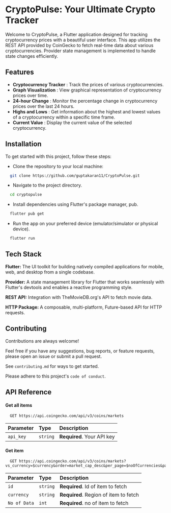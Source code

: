 
# CryptoPulse: Your Ultimate Crypto Tracker

Welcome to CryptoPulse, a Flutter application designed for tracking cryptocurrency prices with a beautiful user interface. This app utilizes the REST API provided by CoinGecko to fetch real-time data about various cryptocurrencies. Provider state management is implemented to handle state changes efficiently.


## Features

- **Cryptocurrency Tracker** : Track the prices of various cryptocurrencies.
- **Graph Visualization** : View graphical representation of cryptocurrency prices over time.
- **24-hour Change** : Monitor the percentage change in cryptocurrency prices over the last 24 hours.
- **Highs and Lows** : Get information about the highest and lowest values of a cryptocurrency within a specific time frame.
- **Current Value** : Display the current value of the selected cryptocurrency.



## Installation
To get started with this project, follow these steps:

- Clone the repository to your local machine:

```bash
  git clone https://github.com/guptakaran11/CryptoPulse.git
```
- Navigate to the project directory.

```bash
  cd cryptopulse
```
- Install dependencies using Flutter's package manager, pub.

```bash
  flutter pub get
```

- Run the app on your preferred device (emulator/simulator or physical device).

```bash
  flutter run
```


## Tech Stack

**Flutter:** The UI toolkit for building natively compiled applications for mobile, web, and desktop from a single codebase.

**Provider:**  A state management library for Flutter that works seamlessly with Flutter's devtools and enables a reactive programming style.

**REST API:**  Integration with TheMovieDB.org's API to fetch movie data.

**HTTP Package:**  A composable, multi-platform, Future-based API for HTTP requests.


## Contributing

Contributions are always welcome!

Feel free if you have any suggestions, bug reports, or feature requests, please open an issue or submit a pull request.

See `contributing.md` for ways to get started.

Please adhere to this project's `code of conduct`.


## API Reference

#### Get all items

```http
  GET https://api.coingecko.com/api/v3/coins/markets
```

| Parameter | Type     | Description                |
| :-------- | :------- | :------------------------- |
| `api_key` | `string` | **Required**. Your API key |

#### Get item

```http
  GET https://api.coingecko.com/api/v3/coins/markets?vs_currency=$currency&order=market_cap_desc&per_page=$noOfCurrencies&page=1&sparkline=false&locale=en&x_cg_demo_api_key=$apiKey
```

| Parameter | Type     | Description                       |
| :-------- | :------- | :-------------------------------- |
| `id`      | `string` | **Required**. Id of item to fetch
| `currency`| `string` | **Required**. Region of item to fetch
| `No of Data` | `int` | **Required**. no of item to fetch



